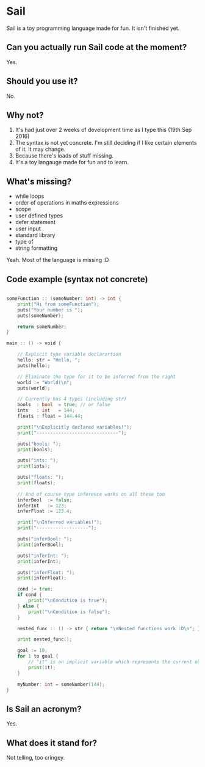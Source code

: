 # Sail

Sail is a toy programming language made for fun. It isn't finished yet.

## Can you actually run Sail code at the moment?

Yes.

## Should you use it?

No.

## Why not?

1. It's had just over 2 weeks of development time as I type this (19th Sep 2016)
2. The syntax is not yet concrete. I'm still deciding if I like certain elements of it. It may change.
3. Because there's loads of stuff missing.
4. It's a toy langauge made for fun and to learn.

## What's missing?

- while loops
- order of operations in maths expressions
- scope
- user defined types
- defer statement
- user input
- standard library
- type of
- string formatting

Yeah. Most of the language is missing :D

## Code example (syntax not concrete)

```go

someFunction :: (someNumber: int) -> int {
    print("Hi from someFunction");
    puts("Your number is ");
    puts(someNumber);

    return someNumber;
}

main :: () -> void {

    // Explicit type variable declarartion
    hello: str = "Hello, ";
    puts(hello);

    // Eliminate the type for it to be inferred from the right
    world := "World!\n";
    puts(world);

    // Currently has 4 types (including str)
    bools  : bool  = true; // or false
    ints   : int   = 144;
    floats : float = 144.44;

    print("\nExplicitly declared variables!");
    print("------------------------------");

    puts("bools: ");
    print(bools);

    puts("ints: ");
    print(ints);

    puts("floats: ");
    print(floats);
  
    // And of course type inference works on all these too
    inferBool  := false;
    inferInt   := 123;
    inferFloat := 123.4;

    print("\nInferred variables!");
    print("-------------------");

    puts("inferBool: ");
    print(inferBool);

    puts("inferInt: ");
    print(inferInt);

    puts("inferFloat: ");
    print(inferFloat);

    cond := true;
    if cond {
        print("\nCondition is true");
    } else {
        print("\nCondition is false");
    }

    nested_func :: () -> str { return "\nNested functions work :D\n"; }

    print nested_func();

    goal := 10;
    for 1 to goal {
        // "it" is an implicit variable which represents the current object of the iteration
        print(it);
    }

    myNumber: int = someNumber(144);
}
```

## Is Sail an acronym?

Yes.

## What does it stand for?

Not telling, too cringey.